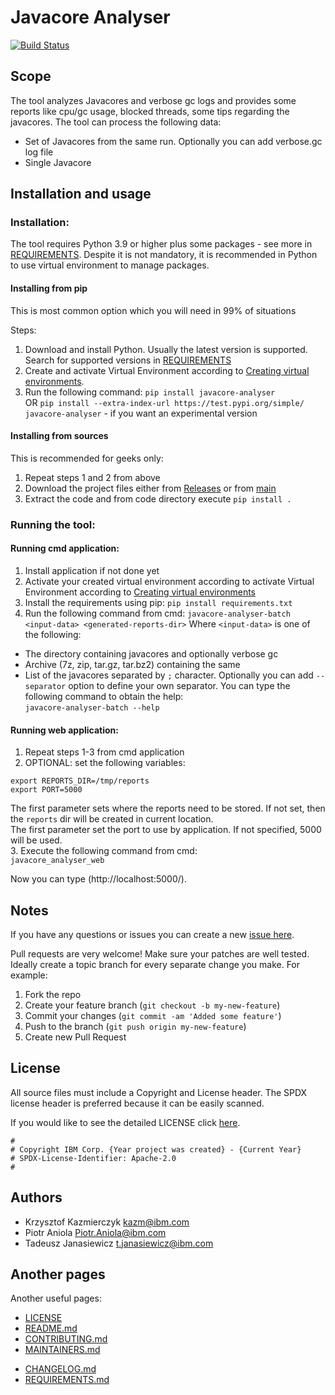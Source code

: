 <!-- This should be the location of the title of the repository, normally the short name -->
# Javacore Analyser

<!-- Build Status, is a great thing to have at the top of your repository, it shows that you take your CI/CD as first class citizens -->
[![Build Status](https://app.travis-ci.com/IBM/javacore-analyser.svg?token=w3i4X11XppEi2tJQsxDb&branch=main)](https://app.travis-ci.com/IBM/javacore-analyser)

<!-- Not always needed, but a scope helps the user understand in a short sentance like below, why this repo exists -->
## Scope

The tool analyzes Javacores and verbose gc logs and provides some reports like cpu/gc usage, blocked threads, some tips regarding the javacores. The tool can process the following data:
* Set of Javacores from the same run. Optionally you can add verbose.gc log file
* Single Javacore

  
<!-- A more detailed Usage or detailed explaination of the repository here -->
## Installation and usage

### Installation:
The tool requires Python 3.9 or higher plus some packages - see more in [REQUIREMENTS](REQUIREMENTS.md). 
Despite it is not mandatory, it is recommended in Python to use virtual environment to manage packages.

#### Installing from pip
This is most common option which you will need in 99% of situations  

Steps:
1. Download and install Python. Usually the latest version is supported. Search for supported versions in 
[REQUIREMENTS](REQUIREMENTS.md)
2. Create and activate Virtual Environment according to [Creating virtual environments](https://docs.python.org/3/tutorial/venv.html#creating-virtual-environments).
3. Run the following command:
   `pip install javacore-analyser`  
    OR
   `pip install --extra-index-url https://test.pypi.org/simple/ javacore-analyser` - if you want an experimental version

#### Installing from sources
This is recommended for geeks only:
1. Repeat steps 1 and 2 from above
2. Download the project files either from [Releases](https://github.com/IBM/javacore-analyser/releases) or from [main](https://github.com/IBM/javacore-analyser/archive/refs/heads/main.zip)
3. Extract the code and from code directory execute
   `pip install .`

### Running the tool:

#### Running cmd application: 
1. Install application if not done yet
2. Activate your created virtual environment according to activate Virtual Environment according to [Creating virtual environments](https://docs.python.org/3/tutorial/venv.html#creating-virtual-environments)
3. Install the requirements using pip: 
 `pip install requirements.txt` 
4. Run the following command from cmd: `javacore-analyser-batch <input-data> <generated-reports-dir>`
Where `<input-data>` is one of the following:
* The directory containing javacores and optionally verbose gc
* Archive (7z, zip, tar.gz, tar.bz2) containing the same
* List of the javacores separated by `;` character. Optionally you can add `--separator` option to define your own separator.
You can type the following command to obtain the help:  
`javacore-analyser-batch --help`

#### Running web application:
1. Repeat steps 1-3 from cmd application
2. OPTIONAL: set the following variables:
  ```
  export REPORTS_DIR=/tmp/reports  
  export PORT=5000
  ``` 
 The first parameter sets where the reports need to be stored. If not set, then the `reports` dir will be created in current location.  
 The first parameter set the port to use by application. If not specified, 5000 will be used.  
3. Execute the following command from cmd:  
  `javacore_analyser_web`

  Now you can type (http://localhost:5000/).  
 
<!-- The following are OPTIONAL, but strongly suggested to have in your repository. -->
<!--
* [dco.yml](.github/dco.yml) - This enables DCO bot for you, please take a look https://github.com/probot/dco for more details.
* [travis.yml](.travis.yml) - This is a example `.travis.yml`, please take a look https://docs.travis-ci.com/user/tutorial/ for more details.
-->

<!-- A notes section is useful for anything that isn't covered in the Usage or Scope. Like what we have below. -->
## Notes

<!--
**NOTE: This repository has been configured with the [DCO bot](https://github.com/probot/dco).
When you set up a new repository that uses the Apache license, you should
use the DCO to manage contributions. The DCO bot will help enforce that.
Please contact one of the IBM GH Org stewards.**
-->


<!-- Questions can be useful but optional, this gives you a place to say, "This is how to contact this project maintainers or create PRs -->
If you have any questions or issues you can create a new [issue here][issues].

Pull requests are very welcome! Make sure your patches are well tested.
Ideally create a topic branch for every separate change you make. For
example:

1. Fork the repo
2. Create your feature branch (`git checkout -b my-new-feature`)
3. Commit your changes (`git commit -am 'Added some feature'`)
4. Push to the branch (`git push origin my-new-feature`)
5. Create new Pull Request

## License

All source files must include a Copyright and License header. The SPDX license header is 
preferred because it can be easily scanned.

If you would like to see the detailed LICENSE click [here](LICENSE).

```text
#
# Copyright IBM Corp. {Year project was created} - {Current Year}
# SPDX-License-Identifier: Apache-2.0
#
```
## Authors

* Krzysztof Kazmierczyk <kazm@ibm.com>
* Piotr Aniola <Piotr.Aniola@ibm.com>
* Tadeusz Janasiewicz <t.janasiewicz@ibm.com>

[issues]: https://github.com/IBM/javacore-analyser/issues/new

## Another pages

Another useful pages:
* [LICENSE](LICENSE)
* [README.md](README.md)
* [CONTRIBUTING.md](CONTRIBUTING.md)
* [MAINTAINERS.md](MAINTAINERS.md)
<!-- A Changelog allows you to track major changes and things that happen, https://github.com/github-changelog-generator/github-changelog-generator can help automate the process -->
* [CHANGELOG.md](CHANGELOG.md)
* [REQUIREMENTS.md](REQUIREMENTS.md)
